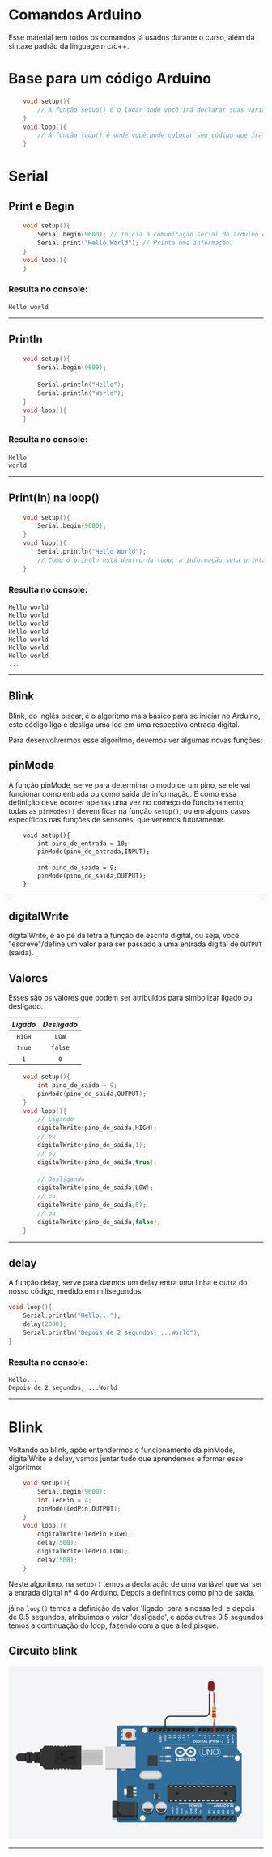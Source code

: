 # Comandos Arduino
Esse material tem todos os comandos já usados durante o curso, além da sintaxe padrão da linguagem c/c++.

# Base para um código Arduino

```c
    void setup(){
        // A função setup() é o lugar onde você irá declarar suas variáveis, definir estado de pinos, definir o serial e etc.
    }
    void loop(){
        // A função loop() é onde você pode colocar seu código que irá ficar em loop, ou seja, se você está monitorando uma temperatura, ele irá monitorar até que o Arduino seja desligado
    }
```

# Serial

## Print e Begin
```c
    void setup(){
        Serial.begin(9600); // Inicia a comunicação serial do arduino com o computador em 9600 bits por segundo ( velocidade recomendada ).
        Serial.print("Hello World"); // Printa uma informação.
    }
    void loop(){
    }
```

### Resulta no console:

```Console
Hello world
```
---
## Println 
```c
    void setup(){
        Serial.begin(9600);
        
        Serial.println("Hello");
        Serial.println("World"); 
    }
    void loop(){
    }
```

### Resulta no console:

```Console
Hello
world
```
---
## Print(ln) na loop()
```c
    void setup(){
        Serial.begin(9600);
    }
    void loop(){
        Serial.println("Hello World"); 
        // Como o println está dentro da loop, a informação sera printada enquanto o Arduino esteja ligado.
    }
```

### Resulta no console:

```Console
Hello world
Hello world
Hello world
Hello world
Hello world
Hello world
Hello world
...
```
---
## Blink
Blink, do inglês piscar, é o algoritmo mais básico para se iniciar no Arduino, este código liga e desliga uma led em uma respectiva entrada digital.

Para desenvolvermos esse algoritmo, devemos ver algumas novas funções:

## pinMode
A função pinMode, serve para determinar o modo de um pino, se ele vai funcionar como entrada ou como saída de informação. E como essa definição deve ocorrer apenas uma vez no começo do funcionamento, todas as ```pinModes()``` devem ficar na função ```setup()```, ou em alguns casos específicos nas funções de sensores, que veremos futuramente.

```Arduino
    void setup(){
        int pino_de_entrada = 10;
        pinMode(pino_de_entrada,INPUT);
        
        int pino_de_saida = 9;
        pinMode(pino_de_saida,OUTPUT);
    }
```
---
## digitalWrite
digitalWrite, é ao pé da letra a função de escrita digital, ou seja, você "escreve"/define um valor para ser passado a uma entrada digital de ```OUTPUT``` (saída).

## Valores
Esses são os valores que podem ser atribuídos para simbolizar ligado ou desligado.

*Ligado*     |*Desligado*     
:-----------:|:----------: 
`HIGH`       | `LOW`                     
`true`       | `false`                      
`1`          | `0`                      
                  
```c
    void setup(){
        int pino_de_saida = 9;
        pinMode(pino_de_saida,OUTPUT);
    }
    void loop(){
        // Ligando 
        digitalWrite(pino_de_saida,HIGH);
        // ou
        digitalWrite(pino_de_saida,1);
        // ou
        digitalWrite(pino_de_saida,true);
        
        // Desligando
        digitalWrite(pino_de_saida,LOW);
        // ou
        digitalWrite(pino_de_saida,0);
        // ou
        digitalWrite(pino_de_saida,false);
    }
```
---

## delay
A função delay, serve para darmos um delay entra uma linha e outra do nosso código, medido em milisegundos.
```c
void loop(){
    Serial.println("Hello...");
    delay(2000);
    Serial.println("Depois de 2 segundos, ...World");
}
```
### Resulta no console:

```Console
Hello...
Depois de 2 segundos, ...World
```
---
# Blink
Voltando ao blink, após entendermos o funcionamento da pinMode, digitalWrite e delay, vamos juntar tudo que aprendemos e formar esse algoritmo:
```c
    void setup(){
        Serial.begin(9600);
        int ledPin = 4;
        pinMode(ledPin,OUTPUT);
    }
    void loop(){
        digitalWrite(ledPin,HIGH);
        delay(500);
        digitalWrite(ledPin,LOW);
        delay(500);
    }
```
Neste algoritmo, na ```setup()``` temos a declaração de uma variável que vai ser a entrada digital nº 4 do Arduino. Depois a definimos como pino de saída. 

já na ```loop()``` temos a definição de valor 'ligado' para a nossa led, e depois de 0.5 segundos, atribuimos o valor 'desligado', e após outros 0.5 segundos temos a continuação do loop, fazendo com a que a led pisque.

## Circuito blink

![alt text](assets/img/blink.png "Blink")

---